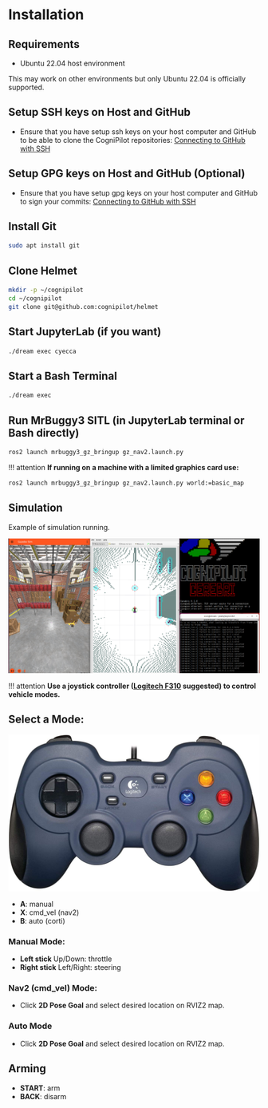 # Installation

## Requirements

* Ubuntu 22.04 host environment

This may work on other environments but only Ubuntu 22.04 is officially supported.

## Setup SSH keys on Host and GitHub

* Ensure that you have setup ssh keys on your host computer and GitHub to be able to clone the CogniPilot repositories: [Connecting to GitHub with SSH](https://docs.github.com/en/authentication/connecting-to-github-with-ssh)

## Setup GPG keys on Host and GitHub (Optional)

* Ensure that you have setup gpg keys on your host computer and GitHub to sign your commits: [Connecting to GitHub with SSH](https://docs.github.com/articles/generating-a-gpg-key/)

## Install Git

```bash
sudo apt install git
```

## Clone Helmet

```bash
mkdir -p ~/cognipilot
cd ~/cognipilot
git clone git@github.com:cognipilot/helmet
```

## Start JupyterLab (if you want)

```bash
./dream exec cyecca
```

## Start a Bash Terminal

```bash
./dream exec
```

## Run MrBuggy3 SITL (in JupyterLab terminal or Bash directly)

```bash
ros2 launch mrbuggy3_gz_bringup gz_nav2.launch.py
```

!!! attention
    **If running on a machine with a limited graphics card use:**
```bash
ros2 launch mrbuggy3_gz_bringup gz_nav2.launch.py world:=basic_map
```

## Simulation

Example of simulation running.

![MRBuggy3 Depot world simulation](data/mrbuggy3_depot.png "MRBuggy3 Depot world simulation")

!!! attention
    **Use a joystick controller ([Logitech F310](https://www.amazon.com/Logitech-940-000110-Gamepad-F310/dp/B003VAHYQY/) suggested) to control vehicle modes.**

## Select a Mode:

![F310](data/f310.jpg "F310")

* **A**: manual
* **X**: cmd_vel (nav2)
* **B**: auto (corti)

### Manual Mode:

* **Left stick** Up/Down: throttle
* **Right stick** Left/Right: steering

### Nav2 (cmd_vel) Mode:

* Click **2D Pose Goal** and select desired location on RVIZ2 map.

### Auto Mode

* Click **2D Pose Goal** and select desired location on RVIZ2 map.

## Arming

* **START**: arm
* **BACK**: disarm


